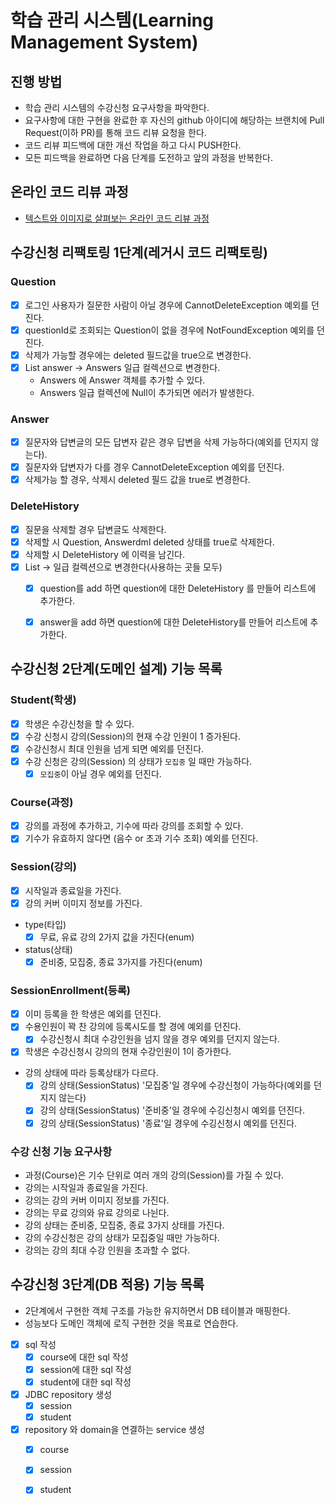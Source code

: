 # 학습 관리 시스템(Learning Management System)
## 진행 방법
* 학습 관리 시스템의 수강신청 요구사항을 파악한다.
* 요구사항에 대한 구현을 완료한 후 자신의 github 아이디에 해당하는 브랜치에 Pull Request(이하 PR)를 통해 코드 리뷰 요청을 한다.
* 코드 리뷰 피드백에 대한 개선 작업을 하고 다시 PUSH한다.
* 모든 피드백을 완료하면 다음 단계를 도전하고 앞의 과정을 반복한다.

## 온라인 코드 리뷰 과정
* [텍스트와 이미지로 살펴보는 온라인 코드 리뷰 과정](https://github.com/next-step/nextstep-docs/tree/master/codereview)

## 수강신청 리팩토링 1단계(레거시 코드 리팩토링)
### Question
  - [x] 로그인 사용자가 질문한 사람이 아닐 경우에 CannotDeleteException 예외를 던진다.
  - [x] questionId로 조회되는 Question이 없을 경우에 NotFoundException 예외를 던진다.
  - [x] 삭제가 가능할 경우에는 deleted 필드값을 true으로 변경한다.
  - [x] List<Answer> answer -> Answers 일급 컬렉션으로 변경한다.
    - Answers 에 Answer 객체를 추가할 수 있다.
    - Answers 일급 컬렉션에 Null이 추가되면 에러가 발생한다. 

### Answer
  - [x] 질문자와 답변글의 모든 답변자 같은 경우 답변을 삭제 가능하다(예외를 던지지 않는다).
  - [x] 질문자와 답변자가 다를 경우 CannotDeleteException 예외를 던진다. 
  - [x] 삭제가능 할 경우, 삭제시 deleted 필드 값을 true로 변경한다.

### DeleteHistory  
  - [x] 질문을 삭제할 경우 답변글도 삭제한다.
  - [x] 삭제할 시 Question, Answerdml deleted 상태를 true로 삭제한다.
  - [x] 삭제할 시 DeleteHistory 에 이력을 남긴다.
  - [x] List<DelieteHistory> -> 일급 컬렉션으로 변경한다(사용하는 곳들 모두)
    - [x] question를 add 하면 question에 대한 DeleteHistory 를 만들어 리스트에 추가한다.
    - [x] answer을 add 하면 question에 대한 DeleteHistory를 만들어 리스트에 추가한다.


## 수강신청 2단계(도메인 설계) 기능 목록
### Student(학생)
- [x] 학생은 수강신청을 할 수 있다.
- [x] 수강 신청시 강의(Session)의 현재 수강 인원이 1 증가된다.
- [x] 수강신청시 최대 인원을 넘게 되면 예외를 던진다.
- [x] 수강 신청은 강의(Session) 의 상태가 `모집중` 일 때만 가능하다.
    - [x] `모집중`이 아닐 경우 예외를 던진다.

### Course(과정)
- [x] 강의를 과정에 추가하고, 기수에 따라 강의를 조회할 수 있다.
- [x] 기수가 유효하지 않다면 (음수 or 초과 기수 조회) 예외를 던진다.

### Session(강의)
- [x] 시작일과 종료일을 가진다.
- [x] 강의 커버 이미지 정보를 가진다.
- type(타입)
    - [x] 무료, 유료 강의 2가지 값을 가진다(enum)
- status(상태)
    - [x] 준비중, 모집중, 종료 3가지를 가진다(enum)

### SessionEnrollment(등록)
- [x] 이미 등록을 한 학생은 예외를 던진다.
- [x] 수용인원이 꽉 찬 강의에 등록시도를 할 경에 예외를 던진다.
    - [x] 수강신청시 최대 수강인원을 넘지 않을 경우 예외를 던지지 않는다.
- [x] 학생은 수강신청시 강의의 현재 수강인원이 1이 증가한다.
- 강의 상태에 따라 등록상태가 다르다.
    - [x] 강의 상태(SessionStatus) '모집중'일 경우에 수강신청이 가능하다(예외를 던지지 않는다)
    - [x] 강의 상태(SessionStatus) '준비중'일 경우에 수깅신청시 예외를 던진다.
    - [x] 강의 상태(SessionStatus) '종료'일 경우에 수깅신청시 예외를 던진다.

### 수강 신청 기능 요구사항
- 과정(Course)은 기수 단위로 여러 개의 강의(Session)를 가질 수 있다.
- 강의는 시작일과 종료일을 가진다.
- 강의는 강의 커버 이미지 정보를 가진다.
- 강의는 무료 강의와 유료 강의로 나뉜다.
- 강의 상태는 준비중, 모집중, 종료 3가지 상태를 가진다.
- 강의 수강신청은 강의 상태가 모집중일 때만 가능하다.
- 강의는 강의 최대 수강 인원을 초과할 수 없다. 

## 수강신청 3단계(DB 적용) 기능 목록
- 2단계에서 구현한 객체 구조를 가능한 유지하면서 DB 테이블과 매핑한다.
- 성능보다 도메인 객체에 로직 구현한 것을 목표로 연습한다.
- [x] sql 작성
  - [x] course에 대한 sql 작성
  - [x] session에 대한 sql 작성
  - [x] student에 대한 sql 작성

- [x] JDBC repository 생성
  - [x] session
  - [x] student

- [x] repository 와 domain을 연결하는 service 생성
  - [x] course
  - [x] session
  - [x] student

  

